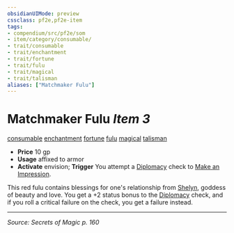 ```yaml
---
obsidianUIMode: preview
cssclass: pf2e,pf2e-item
tags:
- compendium/src/pf2e/som
- item/category/consumable/
- trait/consumable
- trait/enchantment
- trait/fortune
- trait/fulu
- trait/magical
- trait/talisman
aliases: ["Matchmaker Fulu"]
---
```

# Matchmaker Fulu *Item 3*  
[consumable](consumable.md "Consumable Item Trait")  [enchantment](enchantment.md "Enchantment School Trait")  [fortune](fortune.md "Fortune Effect Trait")  [fulu](fulu-som.md "Fulu Item Trait")  [magical](magical.md "Magical Item Trait")  [talisman](talisman.md "Talisman Item Trait")  

- **Price** 10 gp
- **Usage** affixed to armor
- **Activate** envision; **Trigger** You attempt a [Diplomacy](skills.md#Diplomacy) check to [Make an Impression](make-an-impression.md).

This red fulu contains blessings for one's relationship from [Shelyn](shelyn.md), goddess of beauty and love. You get a +2 status bonus to the [Diplomacy](skills.md#Diplomacy) check, and if you roll a critical failure on the check, you get a failure instead.


---
*Source: Secrets of Magic p. 160*
